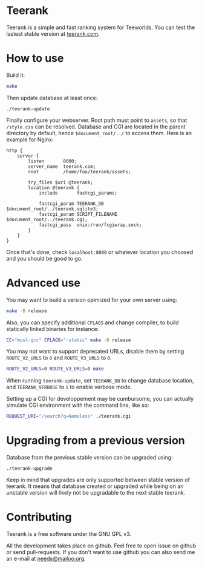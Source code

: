 Teerank
=======

Teerank is a simple and fast ranking system for Teeworlds.  You can
test the lastest stable version at [teerank.com](http://teerank.com/).

How to use
==========

Build it:

```bash
make
```

Then update database at least once:

```
./teerank-update
```

Finally configure your webserver.  Root path must point to `assets`, so
that `/style.css` can be resolved.  Database and CGI are located in the
parent directory by default, hence `$document_root/../` to access them.
Here is an example for Nginx:

```
http {
	server {
		listen       8000;
		server_name  teerank.com;
		root         /home/foo/teerank/assets;

		try_files $uri @teerank;
		location @teerank {
			include       fastcgi_params;

			fastcgi_param TEERANK_DB      $document_root/../teerank.sqlite3;
			fastcgi_param SCRIPT_FILENAME $document_root/../teerank.cgi;
			fastcgi_pass  unix:/run/fcgiwrap.sock;
		}
	}
}
```

Once that's done, check `localhost:8000` or whatever location you
choosed and you should be good to go.

Advanced use
============

You may want to build a version opimized for your own server using:

```bash
make -B release
```

Also, you can specify additional `CFLAGS` and change compiler, to build
statically linked binaries for instance:

```bash
CC="musl-gcc" CFLAGS="-static" make -B release
```

You may not want to support deprecated URLs, disable them by setting
`ROUTE_V2_URLS` to `0` and `ROUTE_V3_URLS` to `0`.

```bash
ROUTE_V2_URLS=0 ROUTE_V3_URLS=0 make
```

When running `teerank-update`, set `TEERANK_DB` to change database
location, and `TEERANK_VERBOSE` to `1` to enable verbose mode.

Setting up a CGI for developpement may be cumbursome, you can actually
simulate CGI environment with the command line, like so:

```bash
REQUEST_URI="/search?q=Nameless" ./teerank.cgi
```

Upgrading from a previous version
=================================

Database from the previous stable version can be upgraded using:

```
./teerank-upgrade
```

Keep in mind that upgrades are only supported between stable version of
teerank.  It means that database created or upgraded while being on an
unstable version will likely not be upgradable to the next stable teerank.

Contributing
============

Teerank is a free software under the GNU GPL v3.

All the development takes place on github.  Feel free to open issue on
github or send pull-requests.  If you don't want to use github you can
also send me an e-mail at needs@mailoo.org.
